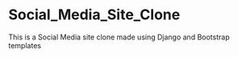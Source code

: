 # Social_Media_Site_Clone
 This is a Social Media site clone made using Django and Bootstrap templates
